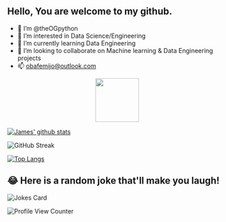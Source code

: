 ## Hello, You are welcome to my github.

- 👋 I’m @theOGpython
- 👀 I’m interested in Data Science/Engineering
- 🌱 I’m currently learning Data Engineering
- 💞️ I’m looking to collaborate on Machine learning & Data Engineering projects
- 📫 obafemijo@outlook.com

<!---
theOGpython/theOGpython is a ✨ special ✨ repository because its `README.md` (this file) appears on your GitHub profile.
You can click the Preview link to take a look at your changes.
--->

<div id="header" align="center">
  <img src="https://media.giphy.com/media/fryY00CO4xCz4uJuDQ/giphy.gif" width="100"/>
</div>




[![James' github stats](https://github-readme-stats.vercel.app/api?username=theOGpython&count_private=true&show_icons=true&theme=radical&hide_rank=false)](https://github.com/theOGpython/github-readme-stats)

![GitHub Streak](https://github-readme-streak-stats.herokuapp.com?user=theOGpython&theme=cobalt&date_format=j%20M%5B%20Y%5D&background=000000&border=7536B2&stroke=9243DD&ring=89502D&fire=FF9554&currStreakNum=D280FF&sideNums=BC52FF&currStreakLabel=64EAE2&sideLabels=48A8A2&dates=A42EE5)

[![Top Langs](https://github-readme-stats.vercel.app/api/top-langs/?username=theOGpython&layout=compact)](https://github.com/theOGpython/github-readme-stats)

## 😂 Here is a random joke that'll make you laugh!
![Jokes Card](https://readme-jokes.vercel.app/api)

![Profile View Counter](https://komarev.com/ghpvc/?username=theOGpython)

<!--
**theOGpython/theOGpython** is a ✨ _special_ ✨ repository because its `README.md` (this file) appears on your GitHub profile.

